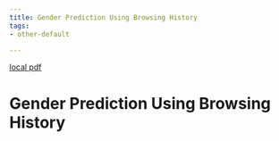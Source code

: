```yaml
---
title: Gender Prediction Using Browsing History
tags:
- other-default

---
```


[local pdf](../../../pdfs/Gender%20Prediction%20Using%20Browsing%20History.pdf)

# Gender Prediction Using Browsing History
